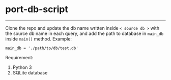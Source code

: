 # port-db-script
----

Clone the repo and update the db name written inside `< source db >` with the source db name in each query, and add the path to database in `main_db` inside `main()` method.
Example:
```
main_db = './path/to/db/test.db'
```

Requirement:
1. Python 3
2. SQLite database
